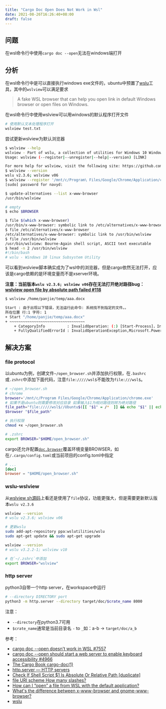 ```yaml
---
title: "Cargo Doc Open Does Not Work in Wsl"
date: 2021-08-26T16:26:40+08:00
draft: false
---
```


## 问题

在wsl命令行中使用`cargo doc --open`无法在windows端打开

## 分析

在wsl命令行中是可以直接执行windows exe文件的，ubuntu中预置了[wslu](https://github.com/wslutilities/wslu)工具，其中的`wslview`可以满足要求

>A fake WSL browser that can help you open link in default Windows browser or open files on Windows.

在wsl命令行中使用wslview可以用windows的默认程序打开文件

```sh
# 使用默认文本处理程序打开
wslview test.txt
```

尝试更新wslview为默认浏览器

```sh
$ wslview --help
wslview - Part of wslu, a collection of utilities for Windows 10 Windows Subsystem for Linux
Usage: wslview (--register|--unregister|--help|--version) [LINK]

For more help for wslview, visit the following site: https://github.com/wslutilities/wslu/wiki/wslview
$ wslview --version
wslu v2.3.6; wslview v06
$ wslview --register '/mnt/c/Program\ Files/Google/Chrome/Application/chrome.exe'
[sudo] password for navyd:

$ update-alternatives --list x-www-browser
/usr/bin/wslview

# empty
$ echo $BROWSER

$ file $(which x-www-browser)
/usr/bin/x-www-browser: symbolic link to /etc/alternatives/x-www-browser
$ file /etc/alternatives/x-www-browser
/etc/alternatives/x-www-browser: symbolic link to /usr/bin/wslview
$ file /usr/bin/wslview
/usr/bin/wslview: Bourne-Again shell script, ASCII text executable
$ head -n 2 /usr/bin/wslview
#!/bin/bash
# wslu - Windows 10 linux Subsystem Utility
```

可以看到wslview脚本确实成为了wsl中的浏览器，但是cargo依然无法打开，应该是cargo依赖的是环境变量而不是xserver环境。

**注意：当前版本`wslu v2.3.6; wslview v06`存在无法打开绝对路径bug：[wslview open file by absolute path failed #118](https://github.com/wslutilities/wslu/issues/118)**

```sh
$ wslview /home/panjie/temp/aaa.docx

Start : 由于出现以下错误，无法运行此命令: 系统找不到指定的文件。。
所在位置 行:1 字符: 1
+ Start "/home/panjie/temp/aaa.docx"
+ ~~~~~~~~~~~~~~~~~~~~~~~~~~~~~~~~~~
    + CategoryInfo          : InvalidOperation: (:) [Start-Process]，InvalidOperationException
    + FullyQualifiedErrorId : InvalidOperationException,Microsoft.PowerShell.Commands.StartProcessCommand
```

## 解决方案

### file protocol

以ubuntu为例，创建文件`~/open_browser.sh`并添加执行权限，在`.bashrc`或`.zshrc`中添加下面代码，注意`file://///wsl$`不能改为`file:///wsl$`。

```sh
# ~/open_browser.sh
# chrome
browser='/mnt/c/Program Files/Google/Chrome/Application/chrome.exe'
# 如果不是ubuntu则需要修改对应目录 如果输入$1为相对路径则转为绝对路径
file_path="file://///wsl$//Ubuntu$([[ "$1" = /*  ]] && echo "$1" || echo "$(pwd)/$1")"
$browser "$file_path"

# 执行权限
chmod +x ~/open_browser.sh

# .zshrc
export BROWSER="$HOME/open_browser.sh"
```

cargo还允许配置[`doc.browser`](https://doc.rust-lang.org/stable/cargo/reference/config.html#docbrowser)覆盖环境变量BROWSER，如在`/.cargo/config.toml`或当前项目的config.toml中指定

```toml
# ...
[doc]
browser = "$HOME/open_browser.sh"
```

### wslu-wslview

从[wslview sh源码](https://github.com/wslutilities/wslu/blob/master/src/wslview.sh)上看还是使用了`file`协议，功能更强大，但是需要更新默认版本`wslu v2.3.6`

```sh
wslview --version
# wslu v2.3.6; wslview v06

# 更新wslu
sudo add-apt-repository ppa:wslutilities/wslu
sudo apt-get update && sudo apt-get upgrade

wslview --version
# wslu v3.2.2-1; wslview v10

# 在`~/.zshrc`中添加
export BROWSER="wslview"
```

### http server

python3自带一个http server，在workspace中运行

```sh
# --directory DIRECTORY port
python3 -m http.server --directory target/doc/$crate_name 8000
```

注意：

- `--directory`在python3.7可用
- `$crate_name`通常是当前目录名 `-` to `_`如：a-b -> `target/doc/a_b`

参考：

- [cargo doc --open doesn't work in WSL #7557](https://github.com/rust-lang/cargo/issues/7557#issuecomment-791320960)
- [cargo doc --open should start a web server to enable keyboard accessibility #4966](https://github.com/rust-lang/cargo/issues/4966#issuecomment-406584885)
- [The Cargo Book cargo-doc(1)](https://doc.rust-lang.org/stable/cargo/commands/cargo-doc.html#documentation-options)
- [http.server — HTTP servers](https://docs.python.org/3/library/http.server.html)
- [Check If Shell Script $1 Is Absolute Or Relative Path [duplicate]](https://stackoverflow.com/a/20204890/8566831)
- [file URI scheme How many slashes?](https://en.wikipedia.org/wiki/File_URI_scheme#How_many_slashes?)
- [How can I “open” a file from WSL with the default application?](https://superuser.com/a/1600972)
- [What's the difference between x-www-browser and gnome-www-browser?](https://askubuntu.com/a/232430)
- [wslu](https://github.com/wslutilities/wslu)
